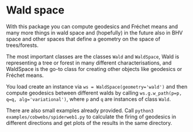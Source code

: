 # Wald space

With this package you can compute geodesics and Fréchet means and many more things
in wald space and (hopefully) in the future also in BHV space and other spaces that 
define a geometry on the space of trees/forests.

The most important classes are the classes `Wald` and `WaldSpace`, Wald is representing a 
tree or forest in many different characterisations, and WaldSpace is the go-to class
for creating other objects like geodesics or Fréchet means.

You load create an instance via
`ws = WaldSpace(geometry='wald')`
and then compute geodesics between different walds by calling `ws.g.w_path(p=p, q=q, alg='variational')`,
where `p` and `q` are instances of class `Wald`.

There are also small examples already provided.
Call `python3 examples/cobwebs/spiderweb1.py` to calculate the firing of geodesics in different directions and get 
plots of the results in the same directory.